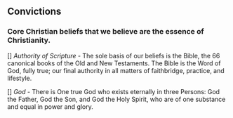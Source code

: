 ## Convictions
### Core Christian beliefs that we believe are the essence of Christianity.

[] *Authority of Scripture* - The sole basis of our beliefs is the Bible, the 66 canonical books of the Old and New Testaments. The Bible is the Word of God, fully true; our final authority in all matters of faithbridge, practice, and lifestyle.

[] *God* - There is One true God who exists eternally in three Persons: God the Father, God the Son, and God the Holy Spirit, who are of one substance and equal in power and glory.
